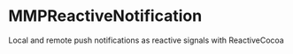 # MMPReactiveNotification
Local and remote push notifications as reactive signals with ReactiveCocoa
